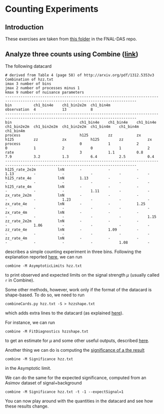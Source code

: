 # Counting Experiments

## Introduction

These exercises are taken from [this folder](https://github.com/FNALLPC/statistics-das/tree/master/3) in the FNAL-DAS repo.

## Analyze three counts using Combine ([link](https://github.com/FNALLPC/statistics-das/blob/master/3/exercise_3a.ipynb))

The following datacard
```
# derived from Table 4 (page 58) of http://arxiv.org/pdf/1312.5353v3
Combination of hzz.txt
imax 3 number of bins
jmax 2 number of processes minus 1
kmax 9 number of nuisance parameters
----------------------------------------------------------------------------------------------------------------------------------
bin          ch1_bin4e    ch1_bin2e2m  ch1_bin4m
observation  4            13           8
----------------------------------------------------------------------------------------------------------------------------------
bin                               ch1_bin4e    ch1_bin4e    ch1_bin4e    ch1_bin2e2m  ch1_bin2e2m  ch1_bin2e2m  ch1_bin4m    ch1_bin4m    ch1_bin4m
process                           h125         zz           zx           h125         zz           zx           h125         zz           zx
process                           0            1            2            0            1            2            0            1            2
rate                              3            1.1          0.8          7.9          3.2          1.3          6.4          2.5          0.4
----------------------------------------------------------------------------------------------------------------------------------
h125_rate_2e2m          lnN       -            -            -            1.13         -            -            -            -            -
h125_rate_4e            lnN       1.13         -            -            -            -            -            -            -            -
h125_rate_4m            lnN       -            -            -            -            -            -            1.11         -            -
zx_rate_2e2m            lnN       -            -            -            -            -            1.23         -            -            -
zx_rate_4e              lnN       -            -            1.25         -            -            -            -            -            -
zx_rate_4m              lnN       -            -            -            -            -            -            -            -            1.15
zz_rate_2e2m            lnN       -            -            -            -            1.06         -            -            -            -
zz_rate_4e              lnN       -            1.09         -            -            -            -            -            -            -
zz_rate_4m              lnN       -            -            -            -            -            -            -            1.08         -
```
describes a simple counting experiment in three bins.
Following the explanation reported [here](https://cms-analysis.github.io/HiggsAnalysis-CombinedLimit/latest/part3/commonstatsmethods/?h=asymptoticlimits), we can run
```
combine -M AsymptoticLimits hzz.txt
```
to print observed and expected limits on the signal strength $\mu$ (usually called `r` in Combine).

Some other methods, however, work only if the format of the datacard is shape-based. To do so, we need to run
```
combineCards.py hzz.txt -S > hzzshape.txt
```
which adds extra lines to the datacard (as explained [here](https://cms-analysis.github.io/HiggsAnalysis-CombinedLimit/latest/part3/nonstandard/?h=fake#normalizations)).

For instance, we can run
```
combine -M FitDiagnostics hzzshape.txt
```
to get an estimate for $\mu$ and some other useful outputs, described [here](https://cms-analysis.github.io/HiggsAnalysis-CombinedLimit/latest/part5/longexercise/?h=fitdia#b-running-combine-for-a-blind-analysis).

Another thing we can do is computing the [significance of a the result](https://cms-analysis.github.io/HiggsAnalysis-CombinedLimit/latest/part3/commonstatsmethods/?h=significance#asymptotic-significances)
```
combine -M Significance hzz.txt
```
in the Asymptotic limit. 

We can do the same for the expected significance, computed from an Asimov dataset of signal+background
```
combine -M Significance hzz.txt -t -1 --expectSignal=1
``` 
You can now play around with the quantities in the datacard and see how these results change.